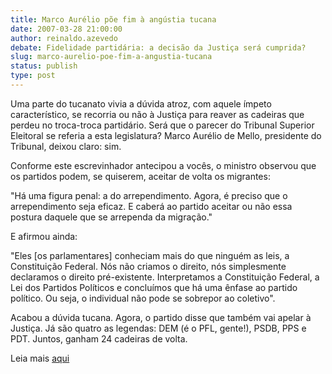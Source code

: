 ```yaml
---
title: Marco Aurélio põe fim à angústia tucana 
date: 2007-03-28 21:00:00
author: reinaldo.azevedo
debate: Fidelidade partidária: a decisão da Justiça será cumprida?
slug: marco-aurelio-poe-fim-a-angustia-tucana
status: publish 
type: post
---
```


  
Uma parte do tucanato vivia a dúvida atroz, com aquele ímpeto característico, se recorria ou não à Justiça para reaver as cadeiras que perdeu no troca-troca partidário. Será que o parecer do Tribunal Superior Eleitoral se referia a esta legislatura? Marco Aurélio de Mello, presidente do Tribunal, deixou claro: sim.  
  
Conforme este escrevinhador antecipou a vocês, o ministro observou que os partidos podem, se quiserem, aceitar de volta os migrantes:  
  
"Há uma figura penal: a do arrependimento. Agora, é preciso que o arrependimento seja eficaz. E caberá ao partido aceitar ou não essa postura daquele que se arrependa da migração."  
  
E afirmou ainda:  
  
"Eles [os parlamentares] conheciam mais do que ninguém as leis, a Constituição Federal. Nós não criamos o direito, nós simplesmente declaramos o direito pré-existente. Interpretamos a Constituição Federal, a Lei dos Partidos Políticos e concluímos que há uma ênfase ao partido político. Ou seja, o individual não pode se sobrepor ao coletivo".  
  
Acabou a dúvida tucana. Agora, o partido disse que também vai apelar à Justiça. Já são quatro as legendas: DEM (é o PFL, gente!), PSDB, PPS e PDT. Juntos, ganham 24 cadeiras de volta.  
  
Leia mais [aqui](http://veja.abril.com.br/blogs/reinaldo/)
